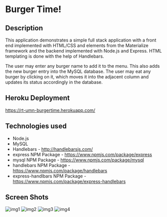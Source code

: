 # Burger Time!


## Description
This application demonstrates a simple full stack application with a front end implemented with HTML/CSS and elements from the Materialize framework and the backend implemented with Node.js and Express. HTML templating is done with the help of Handlebars.

The user may enter any burger name to add it to the menu. This also adds the new burger entry into the MySQL database. The user may eat any burger by clicking on it, which moves it into the adjacent column and updates its status accordingly in the database.


## Heroku Deployment
https://rt-umn-burgertime.herokuapp.com/


## Technologies used
- Node.js
- MySQL
- Handlebars - http://handlebarsjs.com/
- express NPM Package - https://www.npmjs.com/package/express
- mysql NPM Package - https://www.npmjs.com/package/mysql
- handlebars NPM Package - https://www.npmjs.com/package/handlebars
- express-handlbars NPM Package - https://www.npmjs.com/package/express-handlebars

## Screen Shots

![img1](https://user-images.githubusercontent.com/44482712/54010160-4cd9f200-4133-11e9-9a08-9b25e36f14ce.png)
![img2](https://user-images.githubusercontent.com/44482712/54010163-4f3c4c00-4133-11e9-93cc-50345f919cc3.png)
![img3](https://user-images.githubusercontent.com/44482712/54010170-55cac380-4133-11e9-967a-6aef0582728a.png)
![img4](https://user-images.githubusercontent.com/44482712/54010173-58c5b400-4133-11e9-9794-c79ecb251edb.png)




